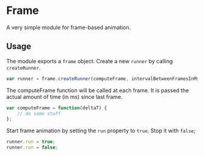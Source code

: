 Frame
=====

A very simple module for frame-based animation.

Usage
-----

The module exports a `frame` object. Create a new `runner` by calling `createRunner`.

```js
var runner = frame.createRunner(computeFrame, intervalBetweenFramesInMs);
```

The computeFrame function will be called at each frame. It is passed the actual amount of time (in ms) since last frame.

```js
var computeFrame = function(deltaT) {
    // do some stuff
};
```

Start frame animation by setting the `run` property to `true`. Stop it with `false`;

```js
runner.run = true;
runner.run = false;
```


